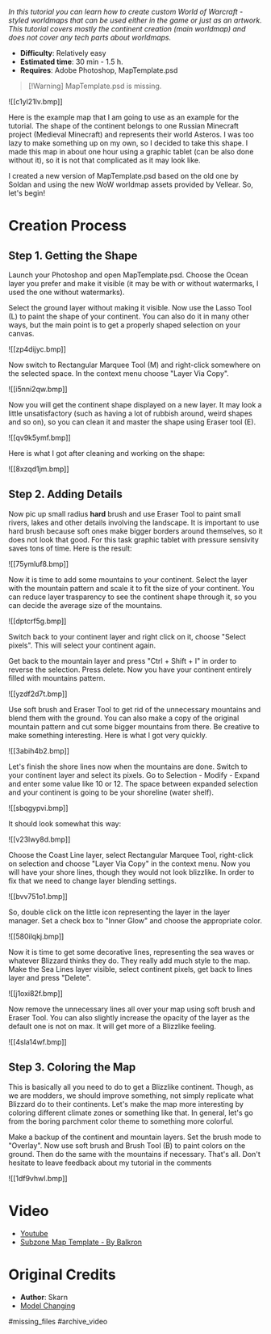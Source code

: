 _In this tutorial you can learn how to create custom World of Warcraft - styled worldmaps that can be used either in the game or just as an artwork. This tutorial covers mostly the continent creation (main worldmap) and does not cover any tech parts about worldmaps._

- **Difficulty**: Relatively easy
- **Estimated time**: 30 min - 1.5 h.
- **Requires**: Adobe Photoshop, MapTemplate.psd

> [!Warning] MapTemplate.psd is missing.

![[c1yl21lv.bmp]]

Here is the example map that I am going to use as an example for the tutorial. The shape of the continent belongs to one Russian Minecraft project (Medieval Minecraft) and represents their world Asteros. I was too lazy to make something up on my own, so I decided to take this shape. I made this map in about one hour using a graphic tablet (can be also done without it), so it is not that complicated as it may look like. 

I created a new version of MapTemplate.psd based on the old one by Soldan and using the new WoW worldmap assets provided by Vellear. So, let's begin!

# Creation Process

## Step 1. Getting the Shape

Launch your Photoshop and open MapTemplate.psd. Choose the Ocean layer you prefer and make it visible (it may be with or without watermarks, I used the one without watermarks). 

Select the ground layer without making it visible. Now use the Lasso Tool (L) to paint the shape of your continent. You can also do it in many other ways, but the main point is to get a properly shaped selection on your canvas.

![[zp4dijyc.bmp]]

Now switch to Rectangular Marquee Tool (M) and right-click somewhere on the selected space. In the context menu choose "Layer Via Copy".

![[i5nni2qw.bmp]]

Now you will get the continent shape displayed on a new layer. It may look a little unsatisfactory (such as having a lot of rubbish around, weird shapes and so on), so you can clean it and master the shape using Eraser tool (E).

![[qv9k5ymf.bmp]]

Here is what I got after cleaning and working on the shape:

![[8xzqd1jm.bmp]]

## Step 2. Adding Details

Now pic up small radius **hard** brush and use Eraser Tool to paint small rivers, lakes and other details involving the landscape. It is important to use hard brush because soft ones make bigger borders around themselves, so it does not look that good. For this task graphic tablet with pressure sensivity saves tons of time. Here is the result:

![[75ymluf8.bmp]]

Now it is time to add some mountains to your continent. Select the layer with the mountain pattern and scale it to fit the size of your continent. You can reduce layer trasparency to see the continent shape through it, so you can decide the average size of the mountains.

![[dptcrf5g.bmp]]

Switch back to your continent layer and right click on it, choose "Select pixels". This will select your continent again.

Get back to the mountain layer and press "Ctrl + Shift + I" in order to reverse the selection. Press delete. Now you have your continent entirely filled with mountains pattern.

![[yzdf2d7t.bmp]]

Use soft brush and Eraser Tool to get rid of the unnecessary mountains and blend them with the ground. You can also make a copy of the original mountain pattern and cut some bigger mountains from there. Be creative to make something interesting. Here is what I got very quickly.

![[3abih4b2.bmp]]

Let's finish the shore lines now when the mountains are done. Switch to your continent layer and select its pixels. Go to Selection - Modify - Expand and enter some value like 10 or 12. The space between expanded selection and your continent is going to be your shoreline (water shelf).

![[sbqgypvi.bmp]]

It should look somewhat this way:

![[v23lwy8d.bmp]]

Choose the Coast Line layer, select Rectangular Marquee Tool, right-click on selection and choose "Layer Via Copy" in the context menu. Now you will have your shore lines, though they would not look blizzlike. In order to fix that we need to change layer blending settings.

![[bvv751o1.bmp]]

So, double click on the little icon representing the layer in the layer manager. Set a check box to "Inner Glow" and choose the appropriate color.

![[580ilqkj.bmp]]

Now it is time to get some decorative lines, representing the sea waves or whatever Blizzard thinks they do. They really add much style to the map. Make the Sea Lines layer visible, select continent pixels, get back to lines layer and press "Delete".

![[j1oxi82f.bmp]]

Now remove the unnecessary lines all over your map using soft brush and Eraser Tool. You can also slightly increase the opacity of the layer as the default one is not on max. It will get more of a Blizzlike feeling.

![[4sla14wf.bmp]]

## Step 3. Coloring the Map

This is basically all you need to do to get a Blizzlike continent. Though, as we are modders, we should improve something, not simply replicate what Blizzard do to their continents. Let's make the map more interesting by coloring different climate zones or something like that. In general, let's go from the boring parchment color theme to something more colorful.

Make a backup of the continent and mountain layers. Set the brush mode to "Overlay". Now use soft brush and Brush Tool (B) to paint colors on the ground. Then do the same with the mountains if necessary. That's all. Don't hesitate to leave feedback about my tutorial in the comments

![[1df9vhwl.bmp]]

# Video

- [Youtube](https://www.youtube.com/watch?v=e-4mYyygPtE)
- [Subzone Map Template - By Balkron](https://www.youtube.com/watch?v=hKAvqDwHn9k)

# Original Credits

- **Author**: Skarn
- [Model Changing](https://model-changing.net/index.php?app=tutorials&module=tutorials&controller=view&id=59)

#missing_files #archive_video
